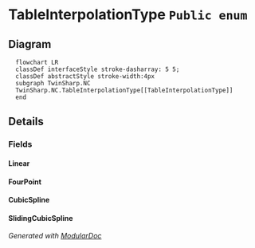 # TableInterpolationType `Public enum`

## Diagram
```mermaid
  flowchart LR
  classDef interfaceStyle stroke-dasharray: 5 5;
  classDef abstractStyle stroke-width:4px
  subgraph TwinSharp.NC
  TwinSharp.NC.TableInterpolationType[[TableInterpolationType]]
  end
```

## Details
### Fields
#### Linear


#### FourPoint


#### CubicSpline


#### SlidingCubicSpline


*Generated with* [*ModularDoc*](https://github.com/hailstorm75/ModularDoc)
